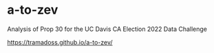 # a-to-zev
Analysis of Prop 30 for the UC Davis CA Election 2022 Data Challenge

https://tramadoss.github.io/a-to-zev/
